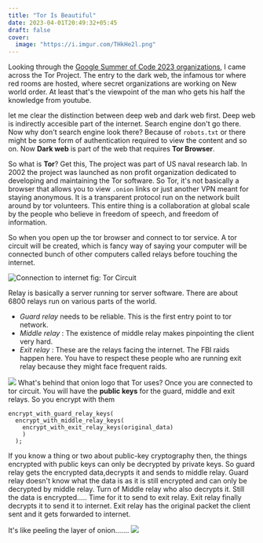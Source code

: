```yaml
---
title: "Tor Is Beautiful"
date: 2023-04-01T20:49:32+05:45
draft: false
cover:
  image: "https://i.imgur.com/THkHe2l.png"
---
```


Looking through the [Google Summer of Code 2023 organizations](https://summerofcode.withgoogle.com/programs/2023/organizations), I came across the Tor Project. The entry to the dark web, the infamous tor where red rooms are hosted, where secret organizations are working on New world order. At least that's the viewpoint of the man who gets his half the knowledge from youtube.

let me clear the distinction between deep web and dark web first. Deep web is indirectly accesible part of the internet. Search engine don't go there. Now why don't search engine look there? Because of `robots.txt` or there might be some form of authentication required to view the content and so on. Now **Dark web** is part of the web that requires **Tor Browser**.

So what is **Tor**? Get this, The project was part of US naval research lab. In 2002 the project was launched as non profit organization dedicated to developing and maintaining the Tor software. So Tor, it's not basically a browser that allows you to view `.onion` links or just another VPN meant for staying anonymous. It is a transparent protocol run on the network built around by tor volunteers. This entire thing is a collaboration at global scale by the people who believe in freedom of speech, and freedom of information.

So when you open up the tor browser and connect to tor service. A tor circuit will be created, which is fancy way of saying your computer will be connected bunch of other computers called relays before touching the internet.

![Connection to internet](https://i.imgur.com/W2EV6Iu.png)
fig: Tor Circuit

Relay is basically a server running tor server software. There are about 6800 relays run on various parts of the world.

- _Guard relay_ needs to be reliable. This is the first entry point to tor network.
- _Middle relay_ : The existence of middle relay makes pinpointing the client very hard.
- _Exit relay_ : These are the relays facing the internet. The FBI raids happen here. You have to respect these people who are running exit relay because they might face frequent raids.

![](https://i.imgur.com/Q8TzlZM.png)
What's behind that onion logo that Tor uses? Once you are connected to tor circuit. You will have the **public keys** for the guard, middle and exit relays. So you encrypt with them

```
encrypt_with_guard_relay_keys(
  encrypt_with_middle_relay_keys(
    encrypt_with_exit_relay_keys(original_data)
    )
  );
```

If you know a thing or two about public-key cryptography then, the things encrypted with public keys can only be decrypted by private keys. So guard relay gets the encrypted data,decrypts it and sends to middle relay. Guard relay doesn't know what the data is as it is still encrypted and can only be decrypted by middle relay. Turn of Middle relay who also decrypts it. Still the data is encrypted..... Time for it to send to exit relay. Exit relay finally decrypts it to send it to internet. Exit relay has the original packet the client sent and it gets forwarded to internet.

It's like peeling the layer of onion.......
![](https://i.imgur.com/EruEK7Y.png)
